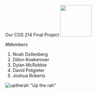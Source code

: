 Our COS 214 Final Project
<img src="https://github.com/user-attachments/assets/368d21b1-bcd4-4f55-89f3-d0355c8a1c45" width="100" height="100">


#Members
1. Noah Dollenberg
2. Dillon Koekemoer
3. Dylan McRobbie
4. David Potgieter
5. Joshua Roberts

![uptherah](https://github.com/user-attachments/assets/4afa3ec3-c78d-452d-b4f8-c706f0a214d9)
"Up the rah"

